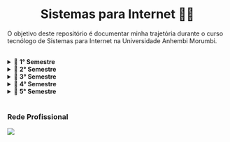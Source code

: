 <h1 align="center">
  Sistemas para Internet 👨‍🎓
</h1>



O objetivo deste repositório é documentar minha trajetória durante o curso tecnólogo de Sistemas para Internet na Universidade Anhembi Morumbi.

<br>

<details>
  <summary>🔄 <b>1° Semestre</b></summary>
  <ul>
    <li><a href="./logica_de_programacao/README.md" style="text-decoration:none;">✅<i> Lógica de programação </i></a></li>
    <li><a href="./teoria_de_sistemas_de_informacao/README.md" style="text-decoration:none;">✅<i> Teoria de Sistemas de Informação </i></a></li>
    <li><a href="./comunicacao/README.md" style="text-decoration:none;">✅<i> Comunicação </i></a></li>
    <li><a href="./midias_sociais_e_marketing_digital/README.md" style="text-decoration:none;">🔄<i> Mídias Sociais e Marketing Digital </i></a></li>
    <li><a href="./design_para_web/README.md" style="text-decoration:none;">🔄<i> Design para Web </i></a></li>
    <li><a href="./interface_humano_computador/README.md" style="text-decoration:none;">🔄<i> Interface Humana computador </i></a></li>
  </ul>
</details>

<details>
  <summary>🔄 <b>2° Semestre</b></summary>
  <ul>
    <li><a href="./" style="text-decoration:none;">🔄<i> Banco de Dados </i></a></li>
    <li><a href="./" style="text-decoration:none;">🔄<i> Desenvolvimento Humano e Social </i></a></li>
    <li><a href="./" style="text-decoration:none;">🔄<i> Engenharia de Software </i></a></li>
    <li><a href="./" style="text-decoration:none;">🔄<i> Gestão de Projetos </i></a></li>
    <li><a href="./" style="text-decoration:none;">🔄<i> Processo de Negócios e Empreendedorismo </i></a></li>
    <li><a href="./" style="text-decoration:none;">🔄<i> Sistemas Operacionais </i></a></li>
  </ul>
</details>

<details>
  <summary>🔄 <b>3° Semestre</b></summary>
  <ul>
    <li><a href="./" style="text-decoration:none;">🔄<i> Antropologia e Cultura Brasileira </i></a></li>
    <li><a href="./" style="text-decoration:none;">🔄<i> Desenvolvimento Web Cliente </i></a></li>
    <li><a href="./" style="text-decoration:none;">🔄<i> Programação Orienta a Objetos</i></a></li>
    <li><a href="./" style="text-decoration:none;">🔄<i> Práticas de Banco de Dados </i></a></li>
    <li><a href="./" style="text-decoration:none;">🔄<i> Práticas de Engenharia de Software </i></a></li>
    <li><a href="./" style="text-decoration:none;">🔄<i> Redes de Computadores </i></a></li>
  </ul>
</details>

<details>
  <summary>🔄 <b>4° Semestre</b></summary>
  <ul>
    <li><a href="./" style="text-decoration:none;">🔄<i> Computação para Dispositivos Móveis </i></a></li>
    <li><a href="./" style="text-decoration:none;">🔄<i> Desenvolvimento Web Servidor </i></a></li>
    <li><a href="./" style="text-decoration:none;">🔄<i> Estatística Aplica ao Data Science </i></a></li>
    <li><a href="./" style="text-decoration:none;">🔄<i> Fundamentos para Certificação Técnica </i></a></li>
    <li><a href="./" style="text-decoration:none;">🔄<i> Gestão de Conteúdo e Administração Web </i></a></li>
    <li><a href="./" style="text-decoration:none;">🔄<i> Java Web e Frameworks</i></a></li>
  </ul>
</details>

<details>
  <summary>🔄 <b>5° Semestre</b></summary>
  <ul>
    <li><a href="./" style="text-decoration:none;">🔄<i> Comércio Eletrônico</i></a></li>
    <li><a href="./" style="text-decoration:none;">🔄<i> Laboratório de Software e Projetos </i></a></li>
    <li><a href="./" style="text-decoration:none;">🔄<i> Projetos em Educação a Distância </i></a></li>
    <li><a href="./" style="text-decoration:none;">🔄<i> Projetos Mobile</i></a></li>
    <li><a href="./" style="text-decoration:none;">🔄<i> Optativa </i></a></li>
  </ul>
</details>
<br>



<h3>
  Rede Profissional
</h3>

<a href="https://www.linkedin.com/in/nfss17/" target="_blank"><img src="https://img.shields.io/badge/-LinkedIn-%230077B5?style=for-the-badge&logo=linkedin&logoColor=white" target="_blank"></a> 

